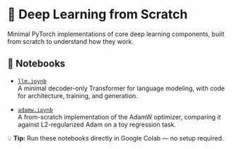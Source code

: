 # 🧠 Deep Learning from Scratch

Minimal PyTorch implementations of core deep learning components, built from scratch to understand how they work.

## 📓 Notebooks

- [`llm.ipynb`](./llm.ipynb)  
  A minimal decoder-only Transformer for language modeling, with code for architecture, training, and generation.

- [`adamw.ipynb`](./adamw.ipynb)  
  A from-scratch implementation of the AdamW optimizer, comparing it against L2-regularized Adam on a toy regression task.

💡 **Tip:** Run these notebooks directly in Google Colab — no setup required.
